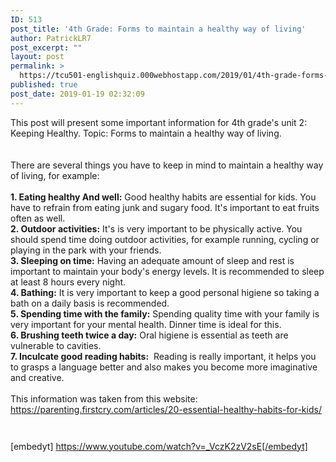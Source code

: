 ```yaml
---
ID: 513
post_title: '4th Grade: Forms to maintain a healthy way of living'
author: PatrickLR7
post_excerpt: ""
layout: post
permalink: >
  https://tcu501-englishquiz.000webhostapp.com/2019/01/4th-grade-forms-to-maintain-a-healthy-way-of-living
published: true
post_date: 2019-01-19 02:32:09
---
```

<!-- wp:paragraph -->
<p>This post will present some important information for 4th grade's unit 2: Keeping Healthy. Topic: Forms to maintain a healthy way of living.<br><br><br>There are several things you have to keep in mind to maintain a healthy way of living, for example:<br><br><strong>1. Eating healthy And well:</strong> Good healthy habits are essential for kids. You have to refrain from eating junk and sugary food. It's important to eat fruits often as well.<br><strong>2. Outdoor activities:</strong> It's is very important to be physically active. You should spend time doing outdoor activities, for example running, cycling or playing in the park with your friends.<br><strong>3. Sleeping on time:</strong> Having an adequate amount of sleep and rest is important to maintain your body's energy levels. It is recommended to sleep at least 8 hours every night.<br><strong>4. Bathing:</strong> It is very important to keep a good personal higiene so taking a bath on a daily basis is recommended.<br><strong>5. Spending time with the family:</strong> Spending quality time with your family is very important for your mental health. Dinner time is ideal for this.<br><strong>6. Brushing teeth twice a day:</strong> Oral higiene is essential as teeth are vulnerable to cavities.<br><strong>7. Inculcate good reading habits:</strong>  Reading is really important, it helps you to grasps a language better and also makes you become more imaginative and creative.<br><br>This information was taken from this website: <a href="https://parenting.firstcry.com/articles/20-essential-healthy-habits-for-kids/">https://parenting.firstcry.com/articles/20-essential-healthy-habits-for-kids/</a><br></p>
<!-- /wp:paragraph -->

<!-- wp:image {"align":"center"} -->
<div class="wp-block-image"><figure class="aligncenter"><img src="https://cdn.teachercreated.com/20180323/covers/900sqp/7736.png" alt=""/></figure></div>
<!-- /wp:image -->

<!-- wp:image {"align":"center"} -->
<div class="wp-block-image"><figure class="aligncenter"><img src="https://i.pinimg.com/originals/f9/30/79/f93079caeb7e7bc0788fa236334a5bfb.jpg" alt=""/></figure></div>
<!-- /wp:image -->

<!-- wp:paragraph -->
<p></p>
<!-- /wp:paragraph -->

<!-- wp:epyt/youtube {"shortcode":"[embedyt] https://www.youtube.com/watch?v=_VczK2zV2sE[/embedyt]"} -->
[embedyt] https://www.youtube.com/watch?v=_VczK2zV2sE[/embedyt]
<!-- /wp:epyt/youtube -->

<!-- wp:paragraph -->
<p><br></p>
<!-- /wp:paragraph -->
